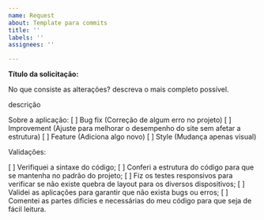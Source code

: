 ```yaml
---
name: Request
about: Template para commits
title: ''
labels: ''
assignees: ''

---
```


**Título da solicitação:**

No que consiste as alterações? descreva o mais completo possível.

descrição

Sobre a aplicação:
[ ] Bug fix (Correção de algum erro no projeto)
[ ] Improvement (Ajuste para melhorar o desempenho do site sem afetar a estrutura)
[ ] Feature (Adiciona algo novo) 
[ ] Style (Mudança apenas visual)

Validações:

[ ] Verifiquei a sintaxe do código;
[ ] Conferi a estrutura do código para que se mantenha no padrão do projeto;
[ ] Fiz os testes responsivos para verificar se não existe quebra de layout para os diversos dispositivos;
[ ] Validei as aplicações para garantir que não exista bugs ou erros;
[ ] Comentei as partes dificies e necessárias do meu código para que seja de fácil leitura.
